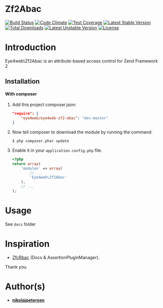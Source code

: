 Zf2Abac
==========
[![Build Status](https://travis-ci.org/Eye4web/Eye4webZf2Abac.svg?branch=master)](https://travis-ci.org/Eye4web/Eye4webZf2Abac) [![Code Climate](https://codeclimate.com/github/Eye4web/Eye4webZf2Abac/badges/gpa.svg)](https://codeclimate.com/github/Eye4web/Eye4webZf2Abac) [![Test Coverage](https://codeclimate.com/github/Eye4web/Eye4webZf2Abac/badges/coverage.svg)](https://codeclimate.com/github/Eye4web/Eye4webZf2Abac) [![Latest Stable Version](https://poser.pugx.org/eye4web/eye4web-zf2-abac/v/stable.svg)](https://packagist.org/packages/eye4web/eye4web-zf2-abac) [![Total Downloads](https://poser.pugx.org/eye4web/eye4web-zf2-abac/downloads.svg)](https://packagist.org/packages/eye4web/eye4web-zf2-abac) [![Latest Unstable Version](https://poser.pugx.org/eye4web/eye4web-zf2-abac/v/unstable.svg)](https://packagist.org/packages/eye4web/eye4web-zf2-abac) [![License](https://poser.pugx.org/eye4web/eye4web-zf2-abac/license.svg)](https://packagist.org/packages/eye4web/eye4web-zf2-abac)

Introduction
==========
Eye4web\Zf2Abac is an attribute-based access control for Zend Framework 2

Installation
------------
#### With composer

1. Add this project composer.json:

    ```json
    "require": {
        "eye4web/eye4web-zf2-abac": "dev-master"
    }
    ```

2. Now tell composer to download the module by running the command:

    ```bash
    $ php composer.phar update
    ```

3. Enable it in your `application.config.php` file.

    ```php
    <?php
    return array(
        'modules' => array(
            // ...
            'Eye4web\Zf2Abac'
        ),
        // ...
    );
    ```

Usage
==========
See `docs` folder

Inspiration
==========
* [ZfcRbac](https://github.com/ZF-Commons/zfc-rbac) (Docs & AssertionPluginManager).

Thank you.

Author(s)
==========
* [**nikolajpetersen**](https://github.com/Nikolajpetersen)
